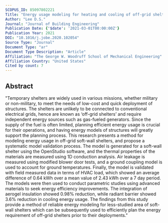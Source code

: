 ```yaml
---
SCOPUS_ID: 85097802221
Title: "Energy usage modeling for heating and cooling of off-grid shelters"
Author: "Lee D.S."
Journal: "Journal of Building Engineering"
Publication Date: {'$date': '2021-03-01T00:00:00Z'}
Publication Year: 2021
DOI: "10.1016/j.jobe.2020.102054"
Source Type: "Journal"
Document Type: "ar"
Document Type Description: "Article"
Affiliation: "The George W. Woodruff School of Mechanical Engineering"
Affiliation Country: "United States"
Cited by count: 7
---
```


## Abstract
"Temporary shelters are widely used in various missions, whether military or non-military, to meet the needs of low-cost and quick deployment of structures. The shelters are unlikely to be connected to conventional electrical grids, hence are known as ‘off-grid shelters’ and require independent energy sources such as gas-fueled generators. Since the supply of the fuel is often limited, planning efficient energy usage is crucial for their operations, and having energy models of structures will greatly support the planning process. This research presents a method for modeling energy usage in off-grid soft-wall shelters, and propose a systematic model validation process. The model is generated for a soft-wall shelter using the OpenStudio software, and the thermal properties of the materials are measured using 1D conduction analysis. Air leakage is measured using modified blower door tests, and a ground coupling model is used to account for ground temperatures. Finally, the model is validated with field measured data in terms of HVAC load, which showed an average difference of 0.64 kWh over a mean value of 2.43 kWh over a 7 day period. The models were then used to conduct parametric studies using advanced materials to seek energy efficiency improvements. The integration of aerogel insulation showed 0.98% reduction, while radiant barrier showed 3.6% reduction in cooling energy usage. The findings from this study provide a method of reliable energy modeling for less-studied area of soft-wall shelters which can be subsequently used to efficiently plan the energy requirement of off-grid shelters prior to their deployments."
